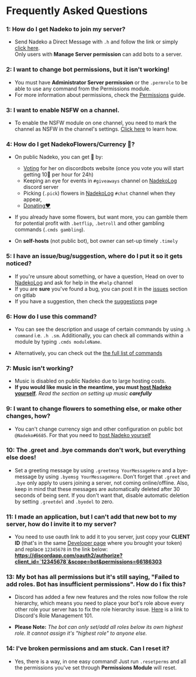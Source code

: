 # Frequently Asked Questions

### 1: How do I get Nadeko to join my server?

- Send Nadeko a Direct Message with `.h` and follow the link or simply [click here](https://invite.nadeko.bot/).  
Only users with **Manage Server permission** can add bots to a server.

### 2: I want to change bot permissions, but it isn't working!

- You must have **Administrator Server permission** or the `.permrole` to be able to use any command from the Permissions module.  
- For more information about permissions, check the [Permissions](http://nadekobot.readthedocs.io/en/latest/Permissions.md) guide.

### 3: I want to enable NSFW on a channel.


- To enable the NSFW module on one channel, you need to mark the channel as NSFW in the channel's settings. [Click here](https://cdn.discordapp.com/attachments/422985724053159946/429510585097650186/nsfwenable2.gif) to learn how.

### 4: How do I get NadekoFlowers/Currency 🌸?


- On public Nadeko, you can get 🌸 by:
    - [Voting](https://discordbots.org/bot/nadeko/vote) for her on discordbots website (once you vote you will start getting 10🌸 per hour for 24h)
    - Keeping an eye for events in `#giveaways` channel on [NadekoLog](https://discord.nadeko.bot) discord server
    - Picking (`.pick`) flowers in [NadekoLog](https://discord.nadeko.bot) `#chat` channel when they appear,   
    - [Donating❤️](contribute.md)
- If you already have some flowers, but want more, you can gamble them for potential profit with `.betflip`, `.betroll` and other gambling commands (`.cmds gambling`).  

- On **self-hosts** (not public bot), bot owner can set-up timely `.timely`

### 5: I have an issue/bug/suggestion, where do I put it so it gets noticed?

- If you're unsure about something, or have a question, Head on over to [NadekoLog](https://discord.nadeko.bot) and ask for help in the `#help` channel
- If you are **sure** you've found a bug, you can post it in the [issues](https://gitlab.com/Kwoth/nadekobot/issues) section on gitlab
- If you have a suggestion, then check the [suggestions](https://nadeko.bot/suggest) page

### 6: How do I use this command?


- You can see the description and usage of certain commands by using `.h command` i.e. `.h .sm`. Additionally, you can check all commands within a module by typing `.cmds moduleName`.

- Alternatively, you can check out the [the full list of commands](https://nadeko.bot/commands)

### 7: Music isn't working?

- Music is disabled on public Nadeko due to large hosting costs.
- **If you would like music in the meantime, you must [host Nadeko yourself](guides/guides.md)**. *Read the section on setting up music **carefully***

### 9: I want to change flowers to something else, or make other changes, how?

- You can't change currency sign and other configuration on public bot `@Nadeko#6685`. For that you need to [host Nadeko yourself](guides/guides.md)

### 10: The .greet and .bye commands don't work, but everything else does!

- Set a greeting message by using `.greetmsg YourMessageHere` and a bye-message by using `.byemsg YourMessageHere`. Don't forget that `.greet` and `.bye` only apply to users joining a server, not coming online/offline. Also, keep in mind that these messages are automatically deleted after 30 seconds of being sent. If you don't want that, disable automatic deletion by setting `.greetdel` and `.byedel` to zero.

### 11: I made an application, but I can't add that new bot to my server, how do I invite it to my server?

- You need to use oauth link to add it to you server, just copy your **CLIENT ID** (that's in the same [Developer page](https://discordapp.com/developers/applications/me) where you brought your token) and replace `12345678` in the link below: **https://discordapp.com/oauth2/authorize?client_id=`12345678`&scope=bot&permissions=66186303**

### 13: My bot has all permissions but it's still saying, "Failed to add roles. Bot has insufficient permissions". How do I fix this?

- Discord has added a few new features and the roles now follow the role hierarchy, which means you need to place your bot's role above every other role your server has to fix the role hierarchy issue. [Here](https://support.discordapp.com/hc/en-us/articles/214836687-Role-Management-101) is a link to Discord's Role Management 101.

- **Please Note:** *The bot can only set/add all roles below its own highest role. It cannot assign it's "highest role" to anyone else.*

### 14: I've broken permissions and am stuck. Can I reset it?

- Yes, there is a way, in one easy command! Just run `.resetperms` and all the permissions you've set through **Permissions Module** will reset.

